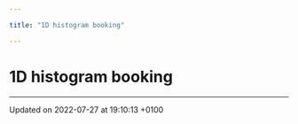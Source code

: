 ```yaml
---

title: "1D histogram booking"

---
```


# 1D histogram booking








-------------------------------

Updated on 2022-07-27 at 19:10:13 +0100